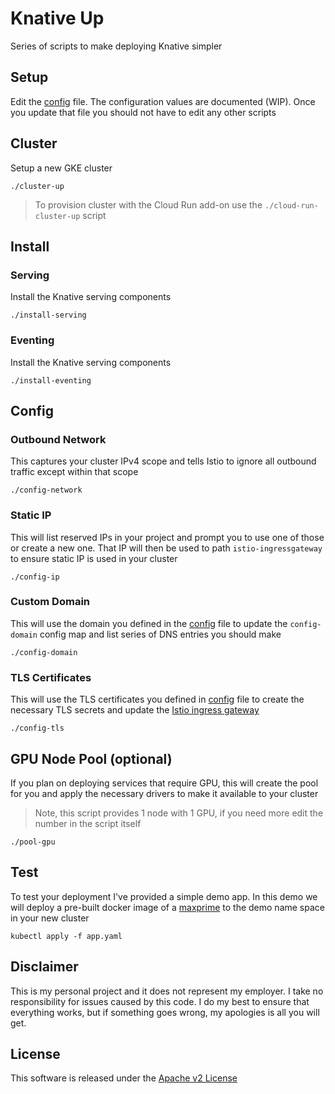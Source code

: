 # Knative Up

Series of scripts to make deploying Knative simpler

## Setup

Edit the [config](./config) file. The configuration values are documented (WIP). Once you update that file you should not have to edit any other scripts

## Cluster

Setup a new GKE cluster

```shell
./cluster-up
```

> To provision cluster with the Cloud Run add-on use the `./cloud-run-cluster-up` script

## Install

### Serving

Install the Knative serving components

```shell
./install-serving
```

### Eventing

Install the Knative serving components

```shell
./install-eventing
```

## Config

### Outbound Network

This captures your cluster IPv4 scope and tells Istio to ignore all outbound traffic except within that scope

```shell
./config-network
```

### Static IP

This will list reserved IPs in your project and prompt you to use one of those or create a new one. That IP will then be used to path `istio-ingressgateway` to ensure static IP is used in your cluster

```shell
./config-ip
```

### Custom Domain

This will use the domain you defined in the [config](./config) file to update the `config-domain` config map and list series of DNS entries you should make

```shell
./config-domain
```

### TLS Certificates

This will use the TLS certificates you defined in [config](./config) file to create the necessary TLS secrets and update the [Istio ingress gateway](./gateway.yaml)

```shell
./config-tls
```

## GPU Node Pool (optional)

If you plan on deploying services that require GPU, this will create the pool for you and apply the necessary drivers to make it available to your cluster

> Note, this script provides 1 node with 1 GPU, if you need more edit the number in the script itself

```shell
./pool-gpu
```

## Test

To test your deployment I've provided a simple demo app. In this demo we will deploy a pre-built docker image of a [maxprime](https://github.com/mchmarny/maxprime) to the demo name space in your new cluster


```shell
kubectl apply -f app.yaml
```

## Disclaimer

This is my personal project and it does not represent my employer. I take no responsibility for issues caused by this code. I do my best to ensure that everything works, but if something goes wrong, my apologies is all you will get.

## License
This software is released under the [Apache v2 License](../LICENSE)